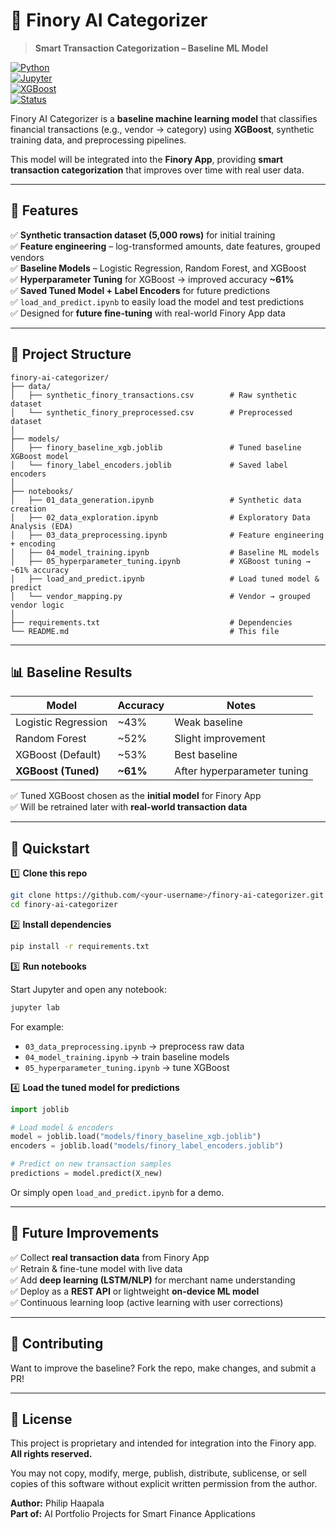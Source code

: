 # 🤖 Finory AI Categorizer  
> **Smart Transaction Categorization – Baseline ML Model**  

[![Python](https://img.shields.io/badge/Python-3.9+-blue.svg)](https://www.python.org/)  
[![Jupyter](https://img.shields.io/badge/Jupyter-Notebooks-orange)](https://jupyter.org/)  
[![XGBoost](https://img.shields.io/badge/Model-XGBoost-green)](https://xgboost.ai/)  
[![Status](https://img.shields.io/badge/Status-Baseline%20Ready-yellow)]()  

Finory AI Categorizer is a **baseline machine learning model** that classifies financial transactions (e.g., vendor → category) using **XGBoost**, synthetic training data, and preprocessing pipelines.  

This model will be integrated into the **Finory App**, providing **smart transaction categorization** that improves over time with real user data.

---

## 🚀 Features  

✅ **Synthetic transaction dataset (5,000 rows)** for initial training  
✅ **Feature engineering** – log-transformed amounts, date features, grouped vendors  
✅ **Baseline Models** – Logistic Regression, Random Forest, and XGBoost  
✅ **Hyperparameter Tuning** for XGBoost → improved accuracy **~61%**  
✅ **Saved Tuned Model + Label Encoders** for future predictions  
✅ `load_and_predict.ipynb` to easily load the model and test predictions  
✅ Designed for **future fine-tuning** with real-world Finory App data  

---

## 📂 Project Structure  

```
finory-ai-categorizer/
├── data/
│   ├── synthetic_finory_transactions.csv        # Raw synthetic dataset
│   └── synthetic_finory_preprocessed.csv        # Preprocessed dataset
│
├── models/
│   ├── finory_baseline_xgb.joblib               # Tuned baseline XGBoost model
│   └── finory_label_encoders.joblib             # Saved label encoders
│
├── notebooks/
│   ├── 01_data_generation.ipynb                 # Synthetic data creation
│   ├── 02_data_exploration.ipynb                # Exploratory Data Analysis (EDA)
│   ├── 03_data_preprocessing.ipynb              # Feature engineering + encoding
│   ├── 04_model_training.ipynb                  # Baseline ML models
│   ├── 05_hyperparameter_tuning.ipynb           # XGBoost tuning → ~61% accuracy
│   ├── load_and_predict.ipynb                   # Load tuned model & predict
│   └── vendor_mapping.py                        # Vendor → grouped vendor logic
│
├── requirements.txt                             # Dependencies
└── README.md                                    # This file
```

---

## 📊 Baseline Results  

| Model                 | Accuracy | Notes |
|-----------------------|----------|-------|
| Logistic Regression   | ~43%     | Weak baseline |
| Random Forest         | ~52%     | Slight improvement |
| XGBoost (Default)     | ~53%     | Best baseline |
| **XGBoost (Tuned)**   | **~61%** | After hyperparameter tuning |

✅ Tuned XGBoost chosen as the **initial model** for Finory App  
✅ Will be retrained later with **real-world transaction data**  

---

## 🔧 Quickstart  

1️⃣ **Clone this repo**  

```bash
git clone https://github.com/<your-username>/finory-ai-categorizer.git
cd finory-ai-categorizer
```

2️⃣ **Install dependencies**  

```bash
pip install -r requirements.txt
```

3️⃣ **Run notebooks**  

Start Jupyter and open any notebook:  

```bash
jupyter lab
```

For example:  
- `03_data_preprocessing.ipynb` → preprocess raw data  
- `04_model_training.ipynb` → train baseline models  
- `05_hyperparameter_tuning.ipynb` → tune XGBoost  

4️⃣ **Load the tuned model for predictions**  

```python
import joblib

# Load model & encoders
model = joblib.load("models/finory_baseline_xgb.joblib")
encoders = joblib.load("models/finory_label_encoders.joblib")

# Predict on new transaction samples
predictions = model.predict(X_new)
```

Or simply open `load_and_predict.ipynb` for a demo.

---

## 🔮 Future Improvements  

✅ Collect **real transaction data** from Finory App  
✅ Retrain & fine-tune model with live data  
✅ Add **deep learning (LSTM/NLP)** for merchant name understanding  
✅ Deploy as a **REST API** or lightweight **on-device ML model**  
✅ Continuous learning loop (active learning with user corrections)

---

## 🤝 Contributing  

Want to improve the baseline? Fork the repo, make changes, and submit a PR!  

---

## 📜 License  

This project is proprietary and intended for integration into the Finory app.  
**All rights reserved.**  

You may not copy, modify, merge, publish, distribute, sublicense, or sell copies of this software without explicit written permission from the author.  

**Author:** Philip Haapala  
**Part of:** AI Portfolio Projects for Smart Finance Applications 
